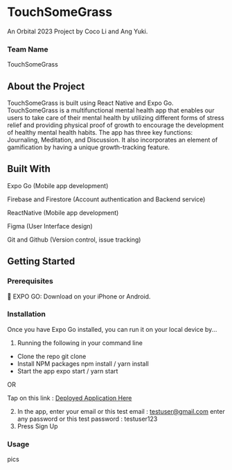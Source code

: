 # TouchSomeGrass
An Orbital 2023 Project by Coco Li and Ang Yuki.

### Team Name
TouchSomeGrass

## About the Project
TouchSomeGrass is built using React Native and Expo Go. TouchSomeGrass is a multifunctional mental health app that enables our users to take care of their mental health by utilizing different forms of stress relief and providing physical proof of growth to encourage the development of healthy mental health habits. The app has three key functions: Journaling, Meditation, and Discussion. It also incorporates an element of gamification by having a unique growth-tracking feature.

## Built With
Expo Go (Mobile app development)

Firebase and Firestore (Account authentication and Backend service)

ReactNative (Mobile app development)

Figma (User Interface design)

Git and Github (Version control, issue tracking)

## Getting Started

### Prerequisites
📱 EXPO GO: Download on your iPhone or Android.

### Installation
Once you have Expo Go installed, you can run it on your local device by...

1. Running the following in your command line
- Clone the repo
git clone 
- Install NPM packages
npm install / yarn install
- Start the app
expo start / yarn start

OR

Tap on this link : [Deployed Application Here](https://expo.dev/@yukiang019/grass?serviceType=classic&distribution=expo-go)

2. In the app,
   enter your email or this test email : testuser@gmail.com
   enter any password or this test password : testuser123
3. Press Sign Up

### Usage
pics
